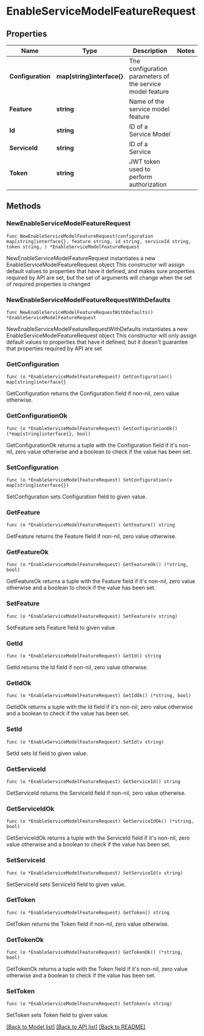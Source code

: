 # EnableServiceModelFeatureRequest

## Properties

Name | Type | Description | Notes
------------ | ------------- | ------------- | -------------
**Configuration** | **map[string]interface{}** | The configuration parameters of the service model feature | 
**Feature** | **string** | Name of the service model feature | 
**Id** | **string** | ID of a Service Model | 
**ServiceId** | **string** | ID of a Service | 
**Token** | **string** | JWT token used to perform authorization | 

## Methods

### NewEnableServiceModelFeatureRequest

`func NewEnableServiceModelFeatureRequest(configuration map[string]interface{}, feature string, id string, serviceId string, token string, ) *EnableServiceModelFeatureRequest`

NewEnableServiceModelFeatureRequest instantiates a new EnableServiceModelFeatureRequest object
This constructor will assign default values to properties that have it defined,
and makes sure properties required by API are set, but the set of arguments
will change when the set of required properties is changed

### NewEnableServiceModelFeatureRequestWithDefaults

`func NewEnableServiceModelFeatureRequestWithDefaults() *EnableServiceModelFeatureRequest`

NewEnableServiceModelFeatureRequestWithDefaults instantiates a new EnableServiceModelFeatureRequest object
This constructor will only assign default values to properties that have it defined,
but it doesn't guarantee that properties required by API are set

### GetConfiguration

`func (o *EnableServiceModelFeatureRequest) GetConfiguration() map[string]interface{}`

GetConfiguration returns the Configuration field if non-nil, zero value otherwise.

### GetConfigurationOk

`func (o *EnableServiceModelFeatureRequest) GetConfigurationOk() (*map[string]interface{}, bool)`

GetConfigurationOk returns a tuple with the Configuration field if it's non-nil, zero value otherwise
and a boolean to check if the value has been set.

### SetConfiguration

`func (o *EnableServiceModelFeatureRequest) SetConfiguration(v map[string]interface{})`

SetConfiguration sets Configuration field to given value.


### GetFeature

`func (o *EnableServiceModelFeatureRequest) GetFeature() string`

GetFeature returns the Feature field if non-nil, zero value otherwise.

### GetFeatureOk

`func (o *EnableServiceModelFeatureRequest) GetFeatureOk() (*string, bool)`

GetFeatureOk returns a tuple with the Feature field if it's non-nil, zero value otherwise
and a boolean to check if the value has been set.

### SetFeature

`func (o *EnableServiceModelFeatureRequest) SetFeature(v string)`

SetFeature sets Feature field to given value.


### GetId

`func (o *EnableServiceModelFeatureRequest) GetId() string`

GetId returns the Id field if non-nil, zero value otherwise.

### GetIdOk

`func (o *EnableServiceModelFeatureRequest) GetIdOk() (*string, bool)`

GetIdOk returns a tuple with the Id field if it's non-nil, zero value otherwise
and a boolean to check if the value has been set.

### SetId

`func (o *EnableServiceModelFeatureRequest) SetId(v string)`

SetId sets Id field to given value.


### GetServiceId

`func (o *EnableServiceModelFeatureRequest) GetServiceId() string`

GetServiceId returns the ServiceId field if non-nil, zero value otherwise.

### GetServiceIdOk

`func (o *EnableServiceModelFeatureRequest) GetServiceIdOk() (*string, bool)`

GetServiceIdOk returns a tuple with the ServiceId field if it's non-nil, zero value otherwise
and a boolean to check if the value has been set.

### SetServiceId

`func (o *EnableServiceModelFeatureRequest) SetServiceId(v string)`

SetServiceId sets ServiceId field to given value.


### GetToken

`func (o *EnableServiceModelFeatureRequest) GetToken() string`

GetToken returns the Token field if non-nil, zero value otherwise.

### GetTokenOk

`func (o *EnableServiceModelFeatureRequest) GetTokenOk() (*string, bool)`

GetTokenOk returns a tuple with the Token field if it's non-nil, zero value otherwise
and a boolean to check if the value has been set.

### SetToken

`func (o *EnableServiceModelFeatureRequest) SetToken(v string)`

SetToken sets Token field to given value.



[[Back to Model list]](../README.md#documentation-for-models) [[Back to API list]](../README.md#documentation-for-api-endpoints) [[Back to README]](../README.md)


